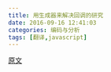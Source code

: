 ```yaml
---
title: 用生成器来解决回调的研究
date: 2016-09-16 12:41:03
categories: 编码与分析
tags: [翻译,javascript]
---
```

[原文](http://jlongster.com/A-Study-on-Solving-Callbacks-with-JavaScript-Generators)
<!--more-->

